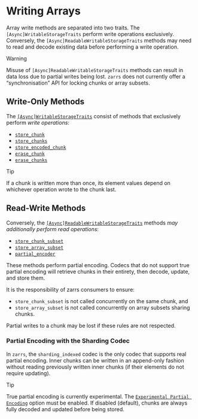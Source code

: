 # Writing Arrays

Array write methods are separated into two traits.
The `[Async]WritableStorageTraits` perform write operations exclusively.
Conversely, the `[Async]ReadableWritableStorageTraits` methods may need to read and decode existing data before performing a write operation.

> [!WARNING]
> Misuse of `[Async]ReadableWritableStorageTraits` methods can result in data loss due to partial writes being lost.
> `zarrs` does not currently offer a “synchronisation” API for locking chunks or array subsets.

## Write-Only Methods

The [`[Async]WritableStorageTraits`](https://docs.rs/zarrs_storage/latest/zarrs_storage/trait.WritableStorageTraits.html) consist of methods that exclusively perform *write operations*:
<!-- - [`store_metadata`](https://docs.rs/zarrs/latest/zarrs/array/struct.Array.html#method.store_metadata) -->
<!-- - [`erase_metadata`](https://docs.rs/zarrs/latest/zarrs/array/struct.Array.html#method.erase_metadata) -->
- [`store_chunk`](https://docs.rs/zarrs/latest/zarrs/array/struct.Array.html#method.store_chunk)
- [`store_chunks`](https://docs.rs/zarrs/latest/zarrs/array/struct.Array.html#method.store_chunks)
- [`store_encoded_chunk`](https://docs.rs/zarrs/latest/zarrs/array/struct.Array.html#method.store_encoded_chunk)
- [`erase_chunk`](https://docs.rs/zarrs/latest/zarrs/array/struct.Array.html#method.erase_chunk)
- [`erase_chunks`](https://docs.rs/zarrs/latest/zarrs/array/struct.Array.html#method.erase_chunks)

> [!TIP]
> If a chunk is written more than once, its element values depend on whichever operation wrote to the chunk last.

## Read-Write Methods

Conversely, the [`[Async]ReadableWritableStorageTraits`](https://docs.rs/zarrs_storage/latest/zarrs_storage/trait.ReadableWritableStorageTraits.html) methods *may additionally perform read operations*:
   - [`store_chunk_subset`](https://docs.rs/zarrs/latest/zarrs/array/struct.Array.html#method.store_chunk_subset)
   - [`store_array_subset`](https://docs.rs/zarrs/latest/zarrs/array/struct.Array.html#method.store_array_subset)
   - [`partial_encoder`](https://docs.rs/zarrs/latest/zarrs/array/struct.Array.html#method.partial_encoder)

These methods perform partial encoding.
Codecs that do not support true partial encoding will retrieve chunks in their entirety, then decode, update, and store them.

It is the responsibility of zarrs consumers to ensure:

- `store_chunk_subset` is not called concurrently on the same chunk, and
- `store_array_subset` is not called concurrently on array subsets sharing chunks.

Partial writes to a chunk may be lost if these rules are not respected.

### Partial Encoding with the Sharding Codec

In `zarrs`, the `sharding_indexed` codec is the only codec that supports real partial encoding.
Inner chunks can be written in an append-only fashion without reading previously written inner chunks (if their elements do not require updating).

> [!TIP]
> True partial encoding is currently experimental. The [`Experimental Partial Encoding`](https://docs.rs/zarrs/latest/zarrs/config/struct.Config.html#experimental-partial-decoding) option must be enabled.
> If disabled (default), chunks are always fully decoded and updated before being stored.

<!-- TODO: Warning about shards being much larger if chunks are updated -->
